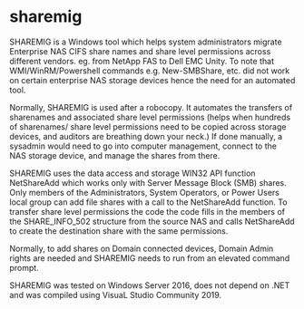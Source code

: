 # sharemig
SHAREMIG is a Windows tool which helps system administrators migrate Enterprise NAS CIFS share names and share level permissions across different vendors. eg. from NetApp FAS to Dell EMC Unity. To note that WMI/WinRM/Powershell commands e.g. New-SMBShare, etc. did not work on certain enterprise NAS storage devices hence the need for an automated tool.
 
Normally, SHAREMIG is used after a robocopy. It automates the transfers of sharenames and associated share level permissions (helps when hundreds of sharenames/ share level permissions need to be copied across storage devices, and auditors are breathing down your neck.)  If done manually, a sysadmin would need to go into computer management, connect to the NAS storage device, and manage the shares from there. 

SHAREMIG uses the data access and storage WIN32 API function NetShareAdd which works only with Server Message Block (SMB) shares. Only members of the Administrators, System Operators, or Power Users local group can add file shares with a call to the NetShareAdd function. To transfer share level permissions the code the code fills in the members of the SHARE_INFO_502 structure from the source NAS and calls NetShareAdd to create the destination share with the same permissions. 

Normally, to add shares on Domain connected devices, Domain Admin rights are needed and SHAREMIG needs to run from an elevated command prompt.

SHAREMIG was tested on Windows Server 2016, does not depend on .NET and was compiled using VisuaL Studio Community 2019.

